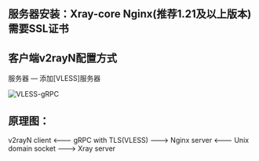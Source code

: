 ## 服务器安装：Xray-core Nginx(推荐1.21及以上版本) 需要SSL证书

## 客户端v2rayN配置方式
服务器 — 添加[VLESS]服务器

![VLESS-gRPC](https://user-images.githubusercontent.com/88967758/132800221-1e67083c-6d38-4f00-8f24-38ae688f3d09.jpg)

## 原理图：
v2rayN client <--- gRPC with TLS(VLESS) ---> Nginx server <--- Unix domain socket ---> Xray server

